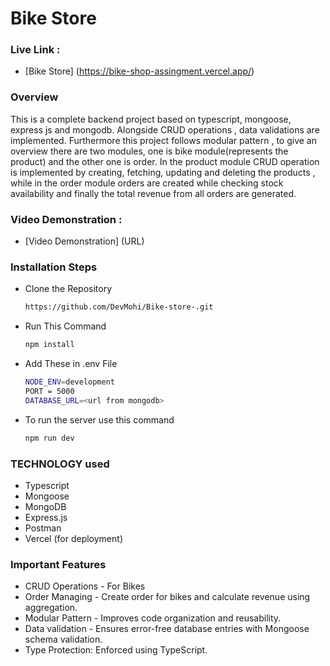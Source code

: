 # Bike Store

### Live Link :

- [Bike Store] (https://bike-shop-assingment.vercel.app/)

### Overview

This is a complete backend project based on typescript, mongoose, express js and mongodb. Alongside CRUD operations , data validations are implemented. Furthermore this project follows modular pattern , to give an overview there are two modules, one is bike module(represents the product) and the other one is order. In the product module CRUD operation is implemented by creating, fetching, updating and deleting the products , while in the order module orders are created while checking stock availability and finally the total revenue from all orders are generated.

### Video Demonstration :

- [Video Demonstration] (URL)

### Installation Steps

- Clone the Repository

  ```bash
  https://github.com/DevMohi/Bike-store-.git
  ```

- Run This Command

  ```bash
  npm install
  ```

- Add These in .env File

  ```bash
  NODE_ENV=development
  PORT = 5000
  DATABASE_URL=<url from mongodb>
  ```

- To run the server use this command
  ```bash
  npm run dev
  ```

### TECHNOLOGY used

- Typescript
- Mongoose
- MongoDB
- Express.js
- Postman
- Vercel (for deployment)

### Important Features

- CRUD Operations - For Bikes
- Order Managing - Create order for bikes and calculate revenue using aggregation.
- Modular Pattern - Improves code organization and reusability.
- Data validation - Ensures error-free database entries with Mongoose schema validation.
- Type Protection: Enforced using TypeScript.
